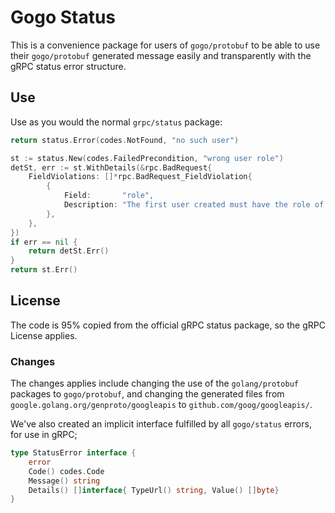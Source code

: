 # Gogo Status

This is a convenience package for users of `gogo/protobuf` to be able to use
their `gogo/protobuf` generated message easily and transparently with the
gRPC status error structure.

## Use

Use as you would the normal `grpc/status` package:

```go
return status.Error(codes.NotFound, "no such user")
```

```go
st := status.New(codes.FailedPrecondition, "wrong user role")
detSt, err := st.WithDetails(&rpc.BadRequest{
    FieldViolations: []*rpc.BadRequest_FieldViolation{
        {
            Field:       "role",
            Description: "The first user created must have the role of an ADMIN",
        },
    },
})
if err == nil {
    return detSt.Err()
}
return st.Err()
```

## License

The code is 95% copied from the official gRPC status package, so the gRPC
License applies.

### Changes

The changes applies include changing the use of the
`golang/protobuf` packages to `gogo/protobuf`, and changing the
generated files from `google.golang.org/genproto/googleapis` to
`github.com/goog/googleapis/`.

We've also created an implicit interface fulfilled by all `gogo/status`
errors, for use in gRPC;

```go
type StatusError interface {
    error
    Code() codes.Code
    Message() string
    Details() []interface{ TypeUrl() string, Value() []byte}
}
```
